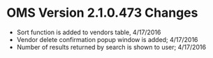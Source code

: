 # OMS Version 2.1.0.473 Changes
- Sort function is added to vendors table, 4/17/2016
- Vendor delete confirmation popup window is added; 4/17/2016
- Number of results returned by search is shown to user; 4/17/2016
